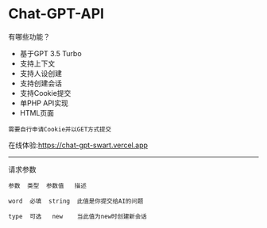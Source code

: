 # Chat-GPT-API
有哪些功能？
* 基于GPT 3.5 Turbo
* 支持上下文
* 支持人设创建
* 支持创建会话
* 支持Cookie提交
* 单PHP API实现
* HTML页面

`需要自行申请Cookie并以GET方式提交`

在线体验:https://chat-gpt-swart.vercel.app
___
请求参数
```
参数  类型  参数值   描述

word  必填  string  此值是你提交给AI的问题

type  可选   new    当此值为new时创建新会话
